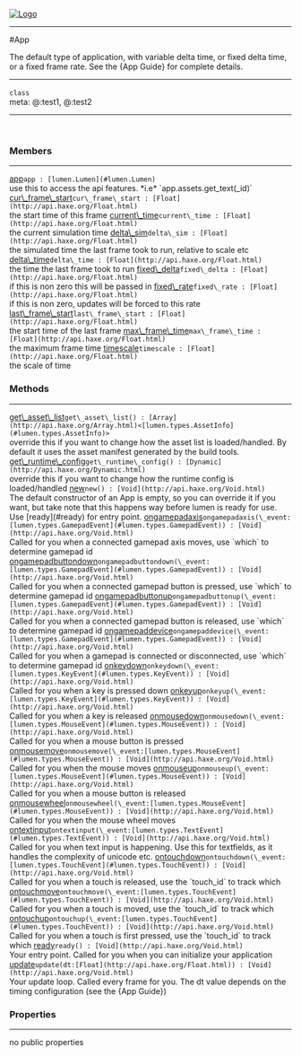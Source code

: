 
[![Logo](../../images/logo.png)](../../api/index.html)

---



#App

The default type of application, with variable delta time, or fixed delta time, or a fixed frame rate. See the {App Guide} for complete details.

---

`class`
<span class="meta">
<br/>meta: @:test1, @:test2
</span>


---

&nbsp;
&nbsp;

<h3>Members</h3> <hr/><span class="member apipage">
            <a name="app"><a class="lift" href="#app">app</a></a><code class="signature apipage">app : [lumen.Lumen](#lumen.Lumen)</code><br/></span>
        <span class="small_desc_flat">use this to access the api features. *i.e* `app.assets.get_text(_id)`</span><span class="member apipage">
            <a name="cur_frame_start"><a class="lift" href="#cur_frame_start">cur\_frame\_start</a></a><code class="signature apipage">cur\_frame\_start : [Float](http://api.haxe.org/Float.html)</code><br/></span>
        <span class="small_desc_flat">the start time of this frame</span><span class="member apipage">
            <a name="current_time"><a class="lift" href="#current_time">current\_time</a></a><code class="signature apipage">current\_time : [Float](http://api.haxe.org/Float.html)</code><br/></span>
        <span class="small_desc_flat">the current simulation time</span><span class="member apipage">
            <a name="delta_sim"><a class="lift" href="#delta_sim">delta\_sim</a></a><code class="signature apipage">delta\_sim : [Float](http://api.haxe.org/Float.html)</code><br/></span>
        <span class="small_desc_flat">the simulated time the last frame took to run, relative to scale etc</span><span class="member apipage">
            <a name="delta_time"><a class="lift" href="#delta_time">delta\_time</a></a><code class="signature apipage">delta\_time : [Float](http://api.haxe.org/Float.html)</code><br/></span>
        <span class="small_desc_flat">the time the last frame took to run</span><span class="member apipage">
            <a name="fixed_delta"><a class="lift" href="#fixed_delta">fixed\_delta</a></a><code class="signature apipage">fixed\_delta : [Float](http://api.haxe.org/Float.html)</code><br/></span>
        <span class="small_desc_flat">if this is non zero this will be passed in</span><span class="member apipage">
            <a name="fixed_rate"><a class="lift" href="#fixed_rate">fixed\_rate</a></a><code class="signature apipage">fixed\_rate : [Float](http://api.haxe.org/Float.html)</code><br/></span>
        <span class="small_desc_flat">if this is non zero, updates will be forced to this rate</span><span class="member apipage">
            <a name="last_frame_start"><a class="lift" href="#last_frame_start">last\_frame\_start</a></a><code class="signature apipage">last\_frame\_start : [Float](http://api.haxe.org/Float.html)</code><br/></span>
        <span class="small_desc_flat">the start time of the last frame</span><span class="member apipage">
            <a name="max_frame_time"><a class="lift" href="#max_frame_time">max\_frame\_time</a></a><code class="signature apipage">max\_frame\_time : [Float](http://api.haxe.org/Float.html)</code><br/></span>
        <span class="small_desc_flat">the maximum frame time</span><span class="member apipage">
            <a name="timescale"><a class="lift" href="#timescale">timescale</a></a><code class="signature apipage">timescale : [Float](http://api.haxe.org/Float.html)</code><br/></span>
        <span class="small_desc_flat">the scale of time</span>

<h3>Methods</h3> <hr/><span class="method apipage">
            <a name="get_asset_list"><a class="lift" href="#get_asset_list">get\_asset\_list</a></a><code class="signature apipage">get\_asset\_list() : [Array](http://api.haxe.org/Array.html)&lt;[lumen.types.AssetInfo](#lumen.types.AssetInfo)&gt;</code><br/><span class="small_desc_flat">override this if you want to change how the asset list is loaded/handled. By default it uses the asset manifest generated by the build tools.</span>
        </span>
    <span class="method apipage">
            <a name="get_runtime_config"><a class="lift" href="#get_runtime_config">get\_runtime\_config</a></a><code class="signature apipage">get\_runtime\_config() : [Dynamic](http://api.haxe.org/Dynamic.html)</code><br/><span class="small_desc_flat">override this if you want to change how the runtime config is loaded/handled</span>
        </span>
    <span class="method apipage">
            <a name="new"><a class="lift" href="#new">new</a></a><code class="signature apipage">new() : [Void](http://api.haxe.org/Void.html)</code><br/><span class="small_desc_flat">The default constructor of an App is empty, so you can override it if you want, but take note that this happens way before lumen is ready for use. Use [ready](#ready) for entry point.</span>
        </span>
    <span class="method apipage">
            <a name="ongamepadaxis"><a class="lift" href="#ongamepadaxis">ongamepadaxis</a></a><code class="signature apipage">ongamepadaxis(\_event:<span>[lumen.types.GamepadEvent](#lumen.types.GamepadEvent)</span>) : [Void](http://api.haxe.org/Void.html)</code><br/><span class="small_desc_flat">Called for you when a connected gamepad axis moves, use `which` to determine gamepad id</span>
        </span>
    <span class="method apipage">
            <a name="ongamepadbuttondown"><a class="lift" href="#ongamepadbuttondown">ongamepadbuttondown</a></a><code class="signature apipage">ongamepadbuttondown(\_event:<span>[lumen.types.GamepadEvent](#lumen.types.GamepadEvent)</span>) : [Void](http://api.haxe.org/Void.html)</code><br/><span class="small_desc_flat">Called for you when a connected gamepad button is pressed, use `which` to determine gamepad id</span>
        </span>
    <span class="method apipage">
            <a name="ongamepadbuttonup"><a class="lift" href="#ongamepadbuttonup">ongamepadbuttonup</a></a><code class="signature apipage">ongamepadbuttonup(\_event:<span>[lumen.types.GamepadEvent](#lumen.types.GamepadEvent)</span>) : [Void](http://api.haxe.org/Void.html)</code><br/><span class="small_desc_flat">Called for you when a connected gamepad button is released, use `which` to determine gamepad id</span>
        </span>
    <span class="method apipage">
            <a name="ongamepaddevice"><a class="lift" href="#ongamepaddevice">ongamepaddevice</a></a><code class="signature apipage">ongamepaddevice(\_event:<span>[lumen.types.GamepadEvent](#lumen.types.GamepadEvent)</span>) : [Void](http://api.haxe.org/Void.html)</code><br/><span class="small_desc_flat">Called for you when a gamepad is connected or disconnected, use `which` to determine gamepad id</span>
        </span>
    <span class="method apipage">
            <a name="onkeydown"><a class="lift" href="#onkeydown">onkeydown</a></a><code class="signature apipage">onkeydown(\_event:<span>[lumen.types.KeyEvent](#lumen.types.KeyEvent)</span>) : [Void](http://api.haxe.org/Void.html)</code><br/><span class="small_desc_flat">Called for you when a key is pressed down</span>
        </span>
    <span class="method apipage">
            <a name="onkeyup"><a class="lift" href="#onkeyup">onkeyup</a></a><code class="signature apipage">onkeyup(\_event:<span>[lumen.types.KeyEvent](#lumen.types.KeyEvent)</span>) : [Void](http://api.haxe.org/Void.html)</code><br/><span class="small_desc_flat">Called for you when a key is released</span>
        </span>
    <span class="method apipage">
            <a name="onmousedown"><a class="lift" href="#onmousedown">onmousedown</a></a><code class="signature apipage">onmousedown(\_event:<span>[lumen.types.MouseEvent](#lumen.types.MouseEvent)</span>) : [Void](http://api.haxe.org/Void.html)</code><br/><span class="small_desc_flat">Called for you when a mouse button is pressed</span>
        </span>
    <span class="method apipage">
            <a name="onmousemove"><a class="lift" href="#onmousemove">onmousemove</a></a><code class="signature apipage">onmousemove(\_event:<span>[lumen.types.MouseEvent](#lumen.types.MouseEvent)</span>) : [Void](http://api.haxe.org/Void.html)</code><br/><span class="small_desc_flat">Called for you when the mouse moves</span>
        </span>
    <span class="method apipage">
            <a name="onmouseup"><a class="lift" href="#onmouseup">onmouseup</a></a><code class="signature apipage">onmouseup(\_event:<span>[lumen.types.MouseEvent](#lumen.types.MouseEvent)</span>) : [Void](http://api.haxe.org/Void.html)</code><br/><span class="small_desc_flat">Called for you when a mouse button is released</span>
        </span>
    <span class="method apipage">
            <a name="onmousewheel"><a class="lift" href="#onmousewheel">onmousewheel</a></a><code class="signature apipage">onmousewheel(\_event:<span>[lumen.types.MouseEvent](#lumen.types.MouseEvent)</span>) : [Void](http://api.haxe.org/Void.html)</code><br/><span class="small_desc_flat">Called for you when the mouse wheel moves</span>
        </span>
    <span class="method apipage">
            <a name="ontextinput"><a class="lift" href="#ontextinput">ontextinput</a></a><code class="signature apipage">ontextinput(\_event:<span>[lumen.types.TextEvent](#lumen.types.TextEvent)</span>) : [Void](http://api.haxe.org/Void.html)</code><br/><span class="small_desc_flat">Called for you when text input is happening. Use this for textfields, as it handles the complexity of unicode etc.</span>
        </span>
    <span class="method apipage">
            <a name="ontouchdown"><a class="lift" href="#ontouchdown">ontouchdown</a></a><code class="signature apipage">ontouchdown(\_event:<span>[lumen.types.TouchEvent](#lumen.types.TouchEvent)</span>) : [Void](http://api.haxe.org/Void.html)</code><br/><span class="small_desc_flat">Called for you when a touch is released, use the `touch_id` to track which</span>
        </span>
    <span class="method apipage">
            <a name="ontouchmove"><a class="lift" href="#ontouchmove">ontouchmove</a></a><code class="signature apipage">ontouchmove(\_event:<span>[lumen.types.TouchEvent](#lumen.types.TouchEvent)</span>) : [Void](http://api.haxe.org/Void.html)</code><br/><span class="small_desc_flat">Called for you when a touch is moved, use the `touch_id` to track which</span>
        </span>
    <span class="method apipage">
            <a name="ontouchup"><a class="lift" href="#ontouchup">ontouchup</a></a><code class="signature apipage">ontouchup(\_event:<span>[lumen.types.TouchEvent](#lumen.types.TouchEvent)</span>) : [Void](http://api.haxe.org/Void.html)</code><br/><span class="small_desc_flat">Called for you when a touch is first pressed, use the `touch_id` to track which</span>
        </span>
    <span class="method apipage">
            <a name="ready"><a class="lift" href="#ready">ready</a></a><code class="signature apipage">ready() : [Void](http://api.haxe.org/Void.html)</code><br/><span class="small_desc_flat">Your entry point. Called for you when you can initialize your application</span>
        </span>
    <span class="method apipage">
            <a name="update"><a class="lift" href="#update">update</a></a><code class="signature apipage">update(dt:<span>[Float](http://api.haxe.org/Float.html)</span>) : [Void](http://api.haxe.org/Void.html)</code><br/><span class="small_desc_flat">Your update loop. Called every frame for you. The dt value depends on the timing configuration (see the {App Guide})</span>
        </span>
    

<h3>Properties</h3> <hr/>no public properties

&nbsp;
&nbsp;
&nbsp;